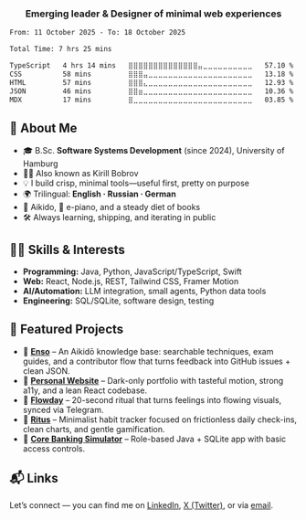<h3 align="center">Emerging leader & Designer of minimal web experiences</h3>
<!--START_SECTION:waka-->

```txt
From: 11 October 2025 - To: 18 October 2025

Total Time: 7 hrs 25 mins

TypeScript   4 hrs 14 mins   ⣿⣿⣿⣿⣿⣿⣿⣿⣿⣿⣿⣿⣿⣿⣤⣀⣀⣀⣀⣀⣀⣀⣀⣀⣀   57.10 %
CSS          58 mins         ⣿⣿⣿⣤⣀⣀⣀⣀⣀⣀⣀⣀⣀⣀⣀⣀⣀⣀⣀⣀⣀⣀⣀⣀⣀   13.18 %
HTML         57 mins         ⣿⣿⣿⣄⣀⣀⣀⣀⣀⣀⣀⣀⣀⣀⣀⣀⣀⣀⣀⣀⣀⣀⣀⣀⣀   12.93 %
JSON         46 mins         ⣿⣿⣶⣀⣀⣀⣀⣀⣀⣀⣀⣀⣀⣀⣀⣀⣀⣀⣀⣀⣀⣀⣀⣀⣀   10.36 %
MDX          17 mins         ⣿⣀⣀⣀⣀⣀⣀⣀⣀⣀⣀⣀⣀⣀⣀⣀⣀⣀⣀⣀⣀⣀⣀⣀⣀   03.85 %
```

<!--END_SECTION:waka-->

## 🚀 About Me
- 🎓 B.Sc. **Software Systems Development** (since 2024), University of Hamburg
- 💁‍♂️ Also known as Kirill Bobrov
- 💡 I build crisp, minimal tools—useful first, pretty on purpose  
- 🌍 Trilingual: **English · Russian · German**  
- 🥋 Aikido, 🎹 e-piano, and a steady diet of books  
- 🛠 Always learning, shipping, and iterating in public

## 🧑‍💻 Skills & Interests
- **Programming:** Java, Python, JavaScript/TypeScript, Swift  
- **Web:** React, Node.js, REST, Tailwind CSS, Framer Motion  
- **AI/Automation:** LLM integration, small agents, Python data tools  
- **Engineering:** SQL/SQLite, software design, testing

## 📂 Featured Projects
- 🥋 [**Enso**](https://github.com/itskylebrooks/enso) – An Aikidō knowledge base: searchable techniques, exam guides, and a contributor flow that turns feedback into GitHub issues + clean JSON.
- 🔗 [**Personal Website**](https://github.com/itskylebrooks/portfolio) – Dark-only portfolio with tasteful motion, strong a11y, and a lean React codebase.
- 🎨 [**Flowday**](https://github.com/itskylebrooks/flowday) – 20-second ritual that turns feelings into flowing visuals, synced via Telegram.
- 🧩 [**Ritus**](https://github.com/itskylebrooks/ritus) – Minimalist habit tracker focused on frictionless daily check-ins, clean charts, and gentle gamification.
- 🏦 [**Core Banking Simulator**](https://github.com/itskylebrooks/core-banking-simulator) – Role-based Java + SQLite app with basic access controls.

## 📬 Links

Let’s connect — you can find me on [LinkedIn](https://linkedin.com/in/itskylebrooks), [X (Twitter)](https://x.com/itiskylebrooks), or via [email](mailto:itskylebrooks@icloud.com).
